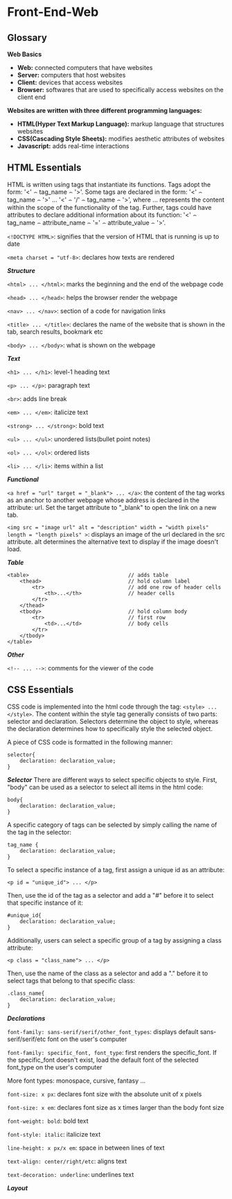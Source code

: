 # Front-End-Web

## Glossary
**Web Basics**
- **Web:** connected computers that have websites
- **Server:** computers that host websites
- **Client:** devices that access websites
- **Browser:** softwares that are used to specifically access websites on the client end

**Websites are written with three different programming languages:**
- **HTML(Hyper Text Markup Language):** markup language that structures websites
- **CSS(Cascading Style Sheets):** modifies aesthetic attributes of websites
- **Javascript:** adds real-time interactions

## HTML Essentials

HTML is written using tags that instantiate its functions. Tags adopt the form: '<' ⌢ tag_name ⌢ '>'. Some tags are declared in the form: '<' ⌢ tag_name ⌢ '>' ... '<' ⌢ '/' ⌢ tag_name ⌢ '>', where ... represents the content within the scope of the functionality of the tag. Further, tags could have attributes to declare additional information about its function: '<' ⌢ tag_name ⌢ attribute_name ⌢ '=' ⌢ attribute_value ⌢ '>'.

`<!DOCTYPE HTML>`: signifies that the version of HTML that is running is up to date

`<meta charset = "utf-8>`: declares how texts are rendered

***Structure***

`<html> ... </html>`: marks the beginning and the end of the webpage code

`<head> ... </head>`: helps the browser render the webpage

`<nav> ... </nav>`: section of a code for navigation links

`<title> ... </title>`: declares the name of the website that is shown in the tab, search results, bookmark etc

`<body> ... </body>`: what is shown on the webpage

***Text***

`<h1> ... </h1>`: level-1 heading text

`<p> ... </p>`: paragraph text

`<br>`: adds line break

`<em> ... </em>`: italicize text

`<strong> ... </strong>`: bold text

`<ul> ... </ul>`: unordered lists(bullet point notes)

`<ol> ... </ol>`: ordered lists

`<li> ... </li>`: items within a list

***Functional***

`<a href = "url" target = "_blank"> ... </a>`: the content of the tag works as an anchor to another webpage whose address is declared in the attribute: url. Set the target attribute to "_blank" to open the link on a new tab.

`<img src = "image url" alt = "description" width = "width pixels" length = "length pixels" >`: displays an image of the url declared in the src attribute. alt determines the alternative text to display if the image doesn't load.

***Table***

```
<table>                                // adds table
    <thead>                            // hold column label
        <tr>                           // add one row of header cells
            <th>...</th>               // header cells
        </tr>
    </thead>
    <tbody>                            // hold column body
        <tr>                           // first row
            <td>...</td>               // body cells
        </tr>
    </tbody>
</table>
```
***Other***

`<!-- ... -->`: comments for the viewer of the code

## CSS Essentials

CSS code is implemented into the html code through the tag: `<style> ... </style>`. The content within the style tag generally consists of two parts: selector and declaration. Selectors determine the object to style, whereas the declaration determines how to specifically style the selected object.

A piece of CSS code is formatted in the following manner:

```
selector{
    declaration: declaration_value;
}
```

***Selector***
There are different ways to select specific objects to style. 
First, "body" can be used as a selector to select all items in the html code:

```
body{
    declaration: declaration_value;
}
```
A specific category of tags can be selected by simply calling the name of the tag in the selector:

```
tag_name {
    declaration: declaration_value;
}
```

To select a specific instance of a tag, first assign a unique id as an attribute:

`<p id = "unique_id"> ... </p>`

Then, use the id of the tag as a selector and add a "#" before it to select that specific instance of it:

```
#unique_id{
    declaration: declaration_value;
}
```

Additionally, users can select a specific group of a tag by assigning a class attribute:

`<p class = "class_name"> ... </p>`

Then, use the name of the class as a selector and add a "." before it to select tags that belong to that specific class:

```
.class_name{
    declaration: declaration_value;
}
```

***Declarations***

`font-family: sans-serif/serif/other_font_types`: displays default sans-serif/serif/etc font on the user's computer

`font-family: specific_font, font_type`: first renders the specific_font. If the specific_font doesn't exist, load the default font of the selected font_type on the user's computer

More font types: monospace, cursive, fantasy ... 

`font-size: x px`: declares font size with the absolute unit of x pixels

`font-size: x em`: declares font size as x times larger than the body font size

`font-weight: bold`: bold text

`font-style: italic`: italicize text

`line-height: x px/x em`: space in between lines of text

`text-align: center/right/etc`: aligns text

`text-decoration: underline`: underlines text

***Layout***
